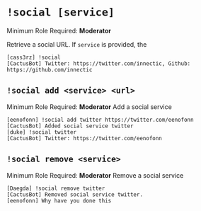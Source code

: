 # `!social [service]`
Minimum Role Required: **Moderator**

Retrieve a social URL. If `service` is provided, the 

```
[cass3rz] !social
[CactusBot] Twitter: https://twitter.com/innectic, Github: https://github.com/innectic
```

## `!social add <service> <url>`
Minimum Role Required: **Moderator**
Add a social service

```
[eenofonn] !social add twitter https://twitter.com/eenofonn
[CactusBot] Added social service twitter
[duke] !social twitter
[CactusBot] Twitter: https://twitter.com/eenofonn
```

## `!social remove <service>`
Minimum Role Required: **Moderator**
Remove a social service

```
[Daegda] !social remove twitter
[CactusBot] Removed social service twitter.
[eenofonn] Why have you done this
```
